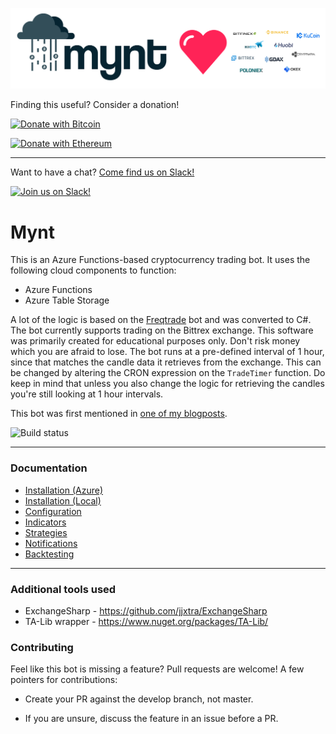 ![Mynt](https://raw.githubusercontent.com/sthewissen/Mynt/master/img/myntlogo.png)

Finding this useful? Consider a donation!

[![Donate with Bitcoin](https://en.cryptobadges.io/badge/small/13myncc3ie6iGjSmJHCdzahwaKizX7NBB1)](https://en.cryptobadges.io/donate/13myncc3ie6iGjSmJHCdzahwaKizX7NBB1)

[![Donate with Ethereum](https://en.cryptobadges.io/badge/small/0x4398c958468bEDB41DdEF4C297eB543c6d26f440)](https://en.cryptobadges.io/donate/0x4398c958468bEDB41DdEF4C297eB543c6d26f440)

---

Want to have a chat? [Come find us on Slack!]

<a href="https://join.slack.com/t/mynt-bot/signup"><img src="https://upload.wikimedia.org/wikipedia/commons/b/b9/Slack_Technologies_Logo.svg" alt="Join us on Slack!" width="100" /></a>

# Mynt
This is an Azure Functions-based cryptocurrency trading bot. It uses the following cloud components to function:

- Azure Functions
- Azure Table Storage

A lot of the logic is based on the [Freqtrade] bot and was converted to C#. The bot currently supports trading on the Bittrex exchange. This software was primarily created for educational purposes only. Don't risk money which you are afraid to lose. The bot runs at a pre-defined interval of 1 hour, since that matches the candle data it retrieves from the exchange. This can be changed by altering the CRON expression on the `TradeTimer` function. Do keep in mind that unless you also change the logic for retrieving the candles you're still looking at 1 hour intervals.

This bot was first mentioned in [one of my blogposts].

![Build status](https://sthewissen.visualstudio.com/_apis/public/build/definitions/c865956c-413b-4c44-b678-45d3026ae0b0/11/badge)

---

### Documentation

* [Installation (Azure)](https://github.com/sthewissen/Mynt/wiki/Installation-(Azure))
* [Installation (Local)](https://github.com/sthewissen/Mynt/wiki/Installation-(Local))
* [Configuration](https://github.com/sthewissen/Mynt/wiki/Configuration)
* [Indicators](https://github.com/sthewissen/Mynt/wiki/Indicators)
* [Strategies](https://github.com/sthewissen/Mynt/wiki/Strategies)
* [Notifications](https://github.com/sthewissen/Mynt/wiki/Notifications)
* [Backtesting](https://github.com/sthewissen/Mynt/wiki/Backtesting)

---

### Additional tools used

- ExchangeSharp - https://github.com/jjxtra/ExchangeSharp
- TA-Lib wrapper - https://www.nuget.org/packages/TA-Lib/

### Contributing

Feel like this bot is missing a feature? Pull requests are welcome! A few pointers for contributions:

- Create your PR against the develop branch, not master.
- If you are unsure, discuss the feature in an issue before a PR.

   [Freqtrade]: <https://github.com/gcarq/freqtrade>
   [Come find us on Slack!]: <https://join.slack.com/t/mynt-bot/shared_invite/enQtMzI3ODgzNTE1OTg3LTMyMGQyNTUxNTg2ODEwMjBjMDE0YzI5NDU3ZGI0MzVjMjBhYzBlNWE5MTMwMzIyZTViNmM2YTUxYzZhYjcyMTA>
   [one of my blogposts]: <https://www.thewissen.io/building-cryptocurrency-trading-bot-using-azure-part-1>
